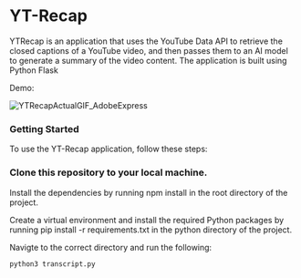 # YT-Recap
YTRecap is an application that uses the YouTube Data API to retrieve the closed captions of a YouTube video, and then passes them to an AI model to generate a summary of the video content. The application is built using Python Flask

Demo: 

![YTRecapActualGIF_AdobeExpress](https://user-images.githubusercontent.com/57879193/229018089-2793a7c8-dc04-4a6b-9ee2-098d5c105f4d.gif)


### Getting Started
To use the YT-Recap application, follow these steps:

### Clone this repository to your local machine.

Install the dependencies by running npm install in the root directory of the project.

Create a virtual environment and install the required Python packages by running pip install -r requirements.txt in the python directory of the project.

Navigte to the correct directory and run the following: 
```
python3 transcript.py
```
